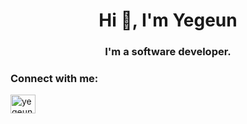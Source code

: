 <h1 align="center">Hi 👋, I'm Yegeun</h1>
<h3 align="center">I'm a software developer.</h3>

<h3 align="left">Connect with me:</h3>
<p align="left">
<a href="https://linkedin.com/in/yegeunyang" target="blank"><img align="center" src="https://raw.githubusercontent.com/rahuldkjain/github-profile-readme-generator/master/src/images/icons/Social/linked-in-alt.svg" alt="yegeunyang" height="30" width="40" /></a>
</p>
